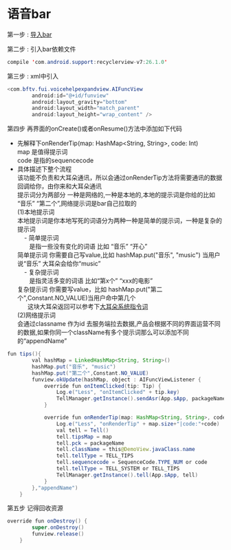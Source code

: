 
# 语音bar

第一步 : [导入bar](https://github.com/RiverrunNetwork/voicelink/tree/master/TellA/app/libs)<br>

第二步 : 引入bar依赖文件
```java
compile 'com.android.support:recyclerview-v7:26.1.0'
```
第三步 : xml中引入
```java
<com.bftv.fui.voicehelpexpandview.AIFuncView
        android:id="@+id/funview"
        android:layout_gravity="bottom"
        android:layout_width="match_parent"
        android:layout_height="wrap_content" />
```
第四步 再界面的onCreate()或者onResume()方法中添加如下代码<br>

- 先解释下onRenderTip(map: HashMap<String, String>, code: Int)<br>
map  是值得提示词<br>
code 是指的sequencecode <bar>
- 具体描述下整个流程 <br>
该功能不负责和大耳朵通讯，所以会通过onRenderTip方法将需要通讯的数据回调给你，由你来和大耳朵通讯<br>
提示词分为两部分 一种是网络的,一种是本地的,本地的提示词是你给的比如 “音乐” “第二个”,网络提示词是bar自己拉取的<br>
(1)本地提示词<br>
本地提示词是你本地写死的词语分为两种一种是简单的提示词，一种是复杂的提示词<br>
      - 简单提示词<br>
        是指一些没有变化的词语 比如 “音乐” “开心”<br>
        简单提示词 你需要自己写value,比如 hashMap.put("音乐", "music") 当用户说“音乐” 大耳朵会给你“music”<br>
      - 复杂提示词<br>
        是指灵活多变的词语 比如“第x个” “xxx的电影”<br>
        复杂提示词 你需要写value，比如 hashMap.put("第二个",Constant.NO_VALUE)当用户命中第几个<br>
        这块大耳朵返回可以参考下[大耳朵系统指令词](https://github.com/RiverrunNetwork/voicelink/blob/master/word_system.md)<br>
(2)网络提示词<br>
 会通过classname 作为id 去服务端拉去数据,产品会根据不同的界面运营不同的数据,如果你同一个className有多个提示词那么可以添加不同的“appendName”<br>
```java
fun tips(){
        val hashMap = LinkedHashMap<String, String>()
        hashMap.put("音乐", "music")
        hashMap.put("第二个",Constant.NO_VALUE)
        funview.okUpdate(hashMap, object : AIFuncViewListener {
            override fun onItemClicked(tip: Tip) {
                Log.e("Less", "onItemClicked" + tip.key)
                TellManager.getInstance().sendAsr(App.sApp, packageName, tip.key)
            }

            override fun onRenderTip(map: HashMap<String, String>, code: Int) {
                Log.e("Less", "onRenderTip" + map.size+"|code:"+code)
                val tell = Tell()
                tell.tipsMap = map
                tell.pck = packageName
                tell.className = this@DemoView.javaClass.name
                tell.tellType = TELL_TIPS
                tell.sequencecode = SequenceCode.TYPE_NUM or code
                tell.tellType = TELL_SYSTEM or TELL_TIPS
                TellManager.getInstance().tell(App.sApp, tell)
            }
        },"appendName")
    }
```
第五步
记得回收资源
```java
override fun onDestroy() {
        super.onDestroy()
        funview.release()
    }
```


